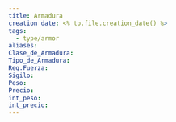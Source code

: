 ```yaml
---
title: Armadura
creation date: <% tp.file.creation_date() %>
tags:
  - type/armor
aliases: 
Clase_de_Armadura: 
Tipo_de_Armadura: 
Req.Fuerza: 
Sigilo: 
Peso: 
Precio: 
int_peso: 
int_precio:
---
```



